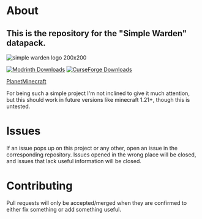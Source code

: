 # About
This is the repository for the "Simple Warden" datapack.
-
![simple warden logo 200x200](https://user-images.githubusercontent.com/95727104/174850260-71e1b436-6c8e-454c-81fa-4127f6ffe7d4.png)

[![Modrinth Downloads](https://img.shields.io/modrinth/dt/QqynE8yb?color=g&label=Modrinth&logo=modrinth&logoColor=g)](https://modrinth.com/datapack/simplewarden)
[![CurseForge Downloads](https://cf.way2muchnoise.eu/635610.svg)](https://www.curseforge.com/minecraft/texture-packs/simple-warden)

[PlanetMinecraft](https://www.planetminecraft.com/data-pack/kill-warden-advancement/)

For being such a simple project I'm not inclined to give it much attention, but this should work in future versions like minecraft 1.21+, though this is untested.

# Issues
If an issue pops up on this project or any other, open an issue in the corresponding repository.
Issues opened in the wrong place will be closed, and issues that lack useful information will be closed.
 
# Contributing
Pull requests will only be accepted/merged when they are confirmed to either fix something or add something useful.
